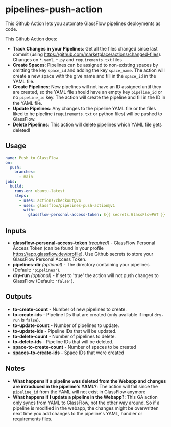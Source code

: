# pipelines-push-action

This Github Action lets you automate GlassFlow pipelines deployments as code.

This Github Action does:

- **Track Changes in your Pipelines**: Get all the files changed since last commit (using https://github.com/marketplace/actions/changed-files). Changes on `*.yaml`, `*.py` and `requirements.txt` files
- **Create Spaces**: Pipelines can be assigned to non-existing spaces by omitting the key `space_id` and adding the key `space_name`. The action will create a new space with the give name and fill in the `space_id` in the YAML file.
- **Create Pipelines**: New pipelines will not have an ID assigned until they are created, so the YAML file should have an empty key `pipeline_id` or 
no `pipeline_id` key. The action will create the pipeline and fill in the ID in the YAML file.
- **Update Pipelines**: Any changes to the pipeline YAML file or the files liked to he pipeline (`requirements.txt` or python files) will be 
pushed to GlassFlow.
- **Delete Pipelines**: This action will delete pipelines which YAML file gets deleted!


## Usage

```yaml
name: Push to GlassFlow
on:
  push:
    branches:
      - main
jobs:
  build:
    runs-on: ubuntu-latest
    steps:
      - uses: actions/checkout@v4
      - uses: glassflow/pipelines-push-action@v1
        with:
          glassflow-personal-access-token: ${{ secrets.GlassFlowPAT }}
```

## Inputs

- **glassflow-personal-access-token** _(required)_ - GlassFlow Personal Access Token (can be found in your profile https://app.glassflow.dev/profile). Use Github secrets to store your GlassFlow Personal Access Token.
- **pipelines-dir** _(optional)_ - The directory containing your pipelines (Default: `'pipelines'`).
- **dry-run** _(optional)_ - If set to 'true' the action will not push changes to GlassFlow (Default: `'false'`).

## Outputs

- **to-create-count** - Number of new pipelines to create.
- **to-create-ids** - Pipeline IDs that are created (only available if input `dry-run` is `false`).
- **to-update-count** - Number of pipelines to update.
- **to-update-ids** - Pipeline IDs that will be updated.
- **to-delete-count** - Number of pipelines to delete.
- **to-delete-ids** - Pipeline IDs that will be deleted. 
- **space-to-create-count** - Number of spaces to be created
- **spaces-to-create-ids** - Space IDs that were created

## Notes

- **What happens if a pipeline was deleted from the Webapp and changes are introduced in the pipeline's YAML?**: The action will fail since the `pipeline_id` from the YAML will not exist in GlassFlow anymore
- **What happens if I update a pipeline in the Webapp?**: This GA action only syncs from YAML to GlassFlow, not the other way around. So if a pipeline is modified in the webapp, the changes might be overwritten next time you add changes to the pipeline's YAML, handler or requirements files.
